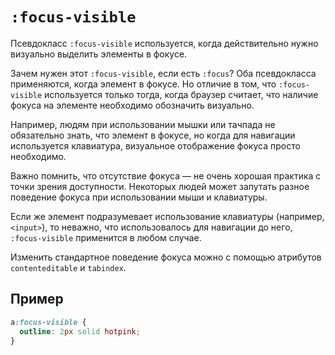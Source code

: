 # `:focus-visible`

Псевдокласс `:focus-visible` используется, когда действительно нужно визуально выделить элементы в фокусе.

Зачем нужен этот `:focus-visible`, если есть `:focus`? Оба псевдокласса применяются, когда элемент в фокусе. Но отличие в том, что `:focus-visible` используется только тогда, когда браузер считает, что наличие фокуса на элементе необходимо обозначить визуально.

Например, людям при использовании мышки или тачпада не обязательно знать, что элемент в фокусе, но когда для навигации используется клавиатура, визуальное отображение фокуса просто необходимо.

Важно помнить, что отсутствие фокуса — не очень хорошая практика с точки зрения доступности. Некоторых людей может запутать разное поведение фокуса при использовании мыши и клавиатуры.

Если же элемент подразумевает использование клавиатуры (например, `<input>`), то неважно, что использовалось для навигации до него, `:focus-visible` применится в любом случае.

Изменить стандартное поведение фокуса можно с помощью атрибутов `contenteditable` и `tabindex`.

## Пример

```css
a:focus-visible {
  outline: 2px solid hotpink;
}
```
